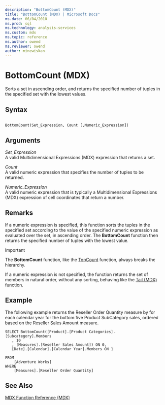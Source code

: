 ```yaml
---
description: "BottomCount (MDX)"
title: "BottomCount (MDX) | Microsoft Docs"
ms.date: 06/04/2018
ms.prod: sql
ms.technology: analysis-services
ms.custom: mdx
ms.topic: reference
ms.author: owend
ms.reviewer: owend
author: minewiskan
---
```

# BottomCount (MDX)


  Sorts a set in ascending order, and returns the specified number of tuples in the specified set with the lowest values.  
  
## Syntax  
  
```  
  
BottomCount(Set_Expression, Count [,Numeric_Expression])  
```  
  
## Arguments  
 *Set_Expression*  
 A valid Multidimensional Expressions (MDX) expression that returns a set.  
  
 *Count*  
 A valid numeric expression that specifies the number of tuples to be returned.  
  
 *Numeric_Expression*  
 A valid numeric expression that is typically a Multidimensional Expressions (MDX) expression of cell coordinates that return a number.  
  
## Remarks  
 If a numeric expression is specified, this function sorts the tuples in the specified set according to the value of the specified numeric expression as evaluated over the set, in ascending order. The **BottomCount** function then returns the specified number of tuples with the lowest value.  
  
> [!IMPORTANT]  
>  The **BottomCount** function, like the [TopCount](../mdx/topcount-mdx.md) function, always breaks the hierarchy.  
  
 If a numeric expression is not specified, the function returns the set of members in natural order, without any sorting, behaving like the [Tail (MDX)](../mdx/tail-mdx.md) function.  
  
## Example  
 The following example returns the Reseller Order Quantity measure by for each calendar year for the bottom five Product SubCategory sales, ordered based on the Reseller Sales Amount measure.  
  
```  
SELECT BottomCount([Product].[Product Categories].[Subcategory].Members  
   , 10  
   , [Measures].[Reseller Sales Amount]) ON 0,  
   [Date].[Calendar].[Calendar Year].Members ON 1  
  
FROM  
    [Adventure Works]  
WHERE  
    [Measures].[Reseller Order Quantity]  
```  
  
## See Also  
 [MDX Function Reference &#40;MDX&#41;](../mdx/mdx-function-reference-mdx.md)  
  
  
